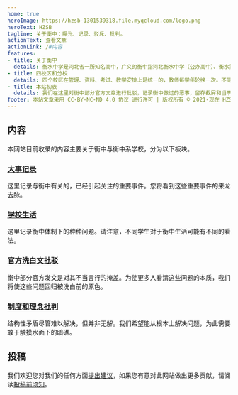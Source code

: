 ```yaml
---
home: true
heroImage: https://hzsb-1301539318.file.myqcloud.com/logo.png
heroText: HZSB
tagline: 关于衡中：曝光、记录、驳斥、批判。
actionText: 查看文章
actionLink: /#内容
features:
- title: 关于衡中
  details: 衡水中学是河北省一所知名高中，广义的衡中指河北衡水中学（公办高中）、衡水第一中学（民办高中）、衡水中学实验学校（民办初高中）、 衡水滏阳中学（民办高中），四个校区；狭义的衡中仅指河北衡水中学。
- title: 四校区和分校
  details: 四个校区在管理、资料、考试、教学安排上是统一的，教师每学年轮换一次。不同校区的区别在于生源、管理细节、硬件条件等。除此之外，社会中还存在着大量与广义的衡中有利益联系并且使用衡中模式的学校，本网站将其称作衡中系学校或衡中分校。
- title: 本站初衷
  details: 我们在这里对衡中部分官方文章进行批驳，记录衡中做过的恶事，留存截屏和当事人叙述证据，记录衡中生活细节，批判一些不合理的理念和制度。让大家对衡中有多方面的了解和思考。
footer: 本站文章采用 CC-BY-NC-ND 4.0 协议 进行许可 | 版权所有 © 2021-现在 HZSB编辑组
---
```


## 内容

本网站目前收录的内容主要关于衡中与衡中系学校，分为以下板块。
### [大事记录](/event/)

这里记录与衡中有关的，已经引起关注的重要事件。您将看到这些重要事件的来龙去脉。

### [学校生活](/campus/)

这里记录衡中体制下的种种问题。请注意，不同学生对于衡中生活可能有不同的看法。

### [官方洗白文批驳](/refute/)

衡中部分官方发文是对其不当言行的掩盖。为使更多人看清这些问题的本质，我们将使这些问题回归被洗白前的原色。

### [制度和理念批判](/system/)

结构性矛盾尽管难以解决，但并非无解。我们希望能从根本上解决问题，为此需要敢于触摸水面下的暗礁。

## 投稿

我们欢迎您对我们的任何方面[提出建议](mailto:contact@hzsb.info)，如果您有意对此网站做出更多贡献，请阅读[投稿前须知](./contribute.md)。

